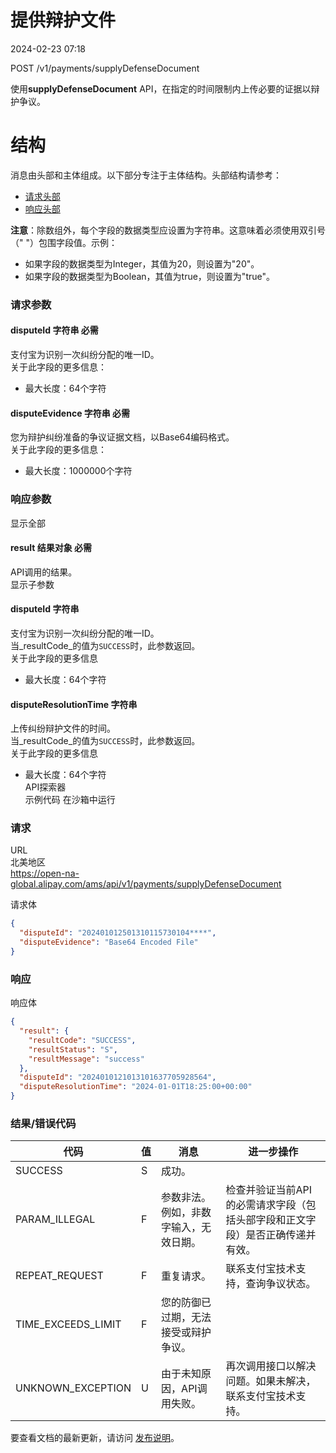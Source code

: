 提供辩护文件
=====================

2024-02-23 07:18

POST /v1/payments/supplyDefenseDocument

使用**supplyDefenseDocument** API，在指定的时间限制内上传必要的证据以辩护争议。

结构
=========

消息由头部和主体组成。以下部分专注于主体结构。头部结构请参考：

*   [请求头部](https://global.alipay.com/docs/ac/ams/api_fund#ML5ur)
*   [响应头部](https://global.alipay.com/docs/ac/ams/api_fund#WWH90)

**注意**：除数组外，每个字段的数据类型应设置为字符串。这意味着必须使用双引号（" "）包围字段值。示例：

*   如果字段的数据类型为Integer，其值为20，则设置为"20"。
*   如果字段的数据类型为Boolean，其值为true，则设置为"true"。
### 请求参数  
#### disputeId 字符串  必需  
支付宝为识别一次纠纷分配的唯一ID。  
关于此字段的更多信息：  
*   最大长度：64个字符  
#### disputeEvidence 字符串  必需  
您为辩护纠纷准备的争议证据文档，以Base64编码格式。  
关于此字段的更多信息：  
*   最大长度：1000000个字符
### 响应参数  
显示全部  
#### result 结果对象 **必需**  
API调用的结果。  
显示子参数  
#### disputeId 字符串  
支付宝为识别一次纠纷分配的唯一ID。  
当_resultCode_的值为`SUCCESS`时，此参数返回。  
关于此字段的更多信息  
*   最大长度：64个字符  
#### disputeResolutionTime 字符串  
上传纠纷辩护文件的时间。  
当_resultCode_的值为`SUCCESS`时，此参数返回。  
关于此字段的更多信息  
*   最大长度：64个字符  
API探索器  
示例代码 在沙箱中运行
### 请求  
URL  
北美地区  
https://open-na-global.alipay.com/ams/api/v1/payments/supplyDefenseDocument  

请求体  
```json
{
  "disputeId": "202401012501310115730104****",
  "disputeEvidence": "Base64 Encoded File"
}
```

### 响应  
响应体  
```json
{
  "result": {
    "resultCode": "SUCCESS",
    "resultStatus": "S",
    "resultMessage": "success"
  },
  "disputeId": "2024010121013101637705928564",
  "disputeResolutionTime": "2024-01-01T18:25:00+00:00"
}
```


### 结果/错误代码  
| 代码 | 值 | 消息 | 进一步操作 |
| --- | --- | --- | --- |
| SUCCESS | S | 成功。 |  |
| PARAM\_ILLEGAL | F | 参数非法。例如，非数字输入，无效日期。 | 检查并验证当前API的必需请求字段（包括头部字段和正文字段）是否正确传递并有效。 |
| REPEAT\_REQUEST | F | 重复请求。 | 联系支付宝技术支持，查询争议状态。 |
| TIME\_EXCEEDS\_LIMIT | F | 您的防御已过期，无法接受或辩护争议。 |  |
| UNKNOWN\_EXCEPTION | U | 由于未知原因，API调用失败。 | 再次调用接口以解决问题。如果未解决，联系支付宝技术支持。 |

要查看文档的最新更新，请访问 [发布说明](https://global.alipay.com/docs/releasenotes)。  
